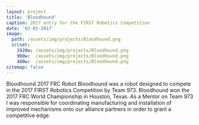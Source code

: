 ```yaml
---
layout: project
title: 'Bloodhound'
caption: 2017 entry for the FIRST Robotics Competition
date: '02-01-2017'
image: 
  path: /assets/img/projects/Bloodhound.png
  srcset: 
    1920w: /assets/img/projects/Bloodhound.png
    960w:  /assets/img/projects/Bloodhound.png
    480w:  /assets/img/projects/Bloodhound.png
sitemap: false
---
```

Bloodhound 2017 FRC Robot Bloodhound was a robot designed to compete in the 2017 FIRST Robotics Competition by Team 973. Bloodhound won the 2017 FRC World Championship in Houston, Texas. As a Mentor on Team 973 I was responsible for coordinating manufacturing and installation of improved mechanisms onto our alliance partners in order to grant a competitive edge. 
